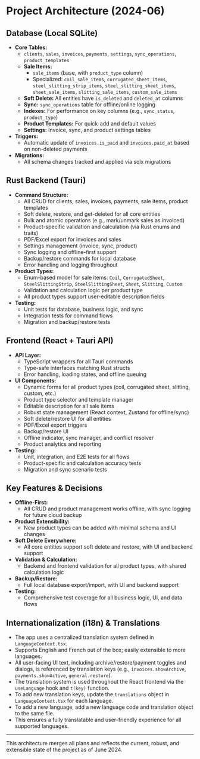 # Project Architecture (2024-06)

## Database (Local SQLite)
- **Core Tables:**
  - `clients`, `sales`, `invoices`, `payments`, `settings`, `sync_operations`, `product_templates`
  - **Sale Items:**
    - `sale_items` (base, with `product_type` column)
    - Specialized: `coil_sale_items`, `corrugated_sheet_items`, `steel_slitting_strip_items`, `steel_slitting_sheet_items`, `sheet_sale_items`, `slitting_sale_items`, `custom_sale_items`
  - **Soft Delete:** All entities have `is_deleted` and `deleted_at` columns
  - **Sync:** `sync_operations` table for offline/online logging
  - **Indexes:** For performance on key columns (e.g., `sync_status`, `product_type`)
  - **Product Templates:** For quick-add and default values
  - **Settings:** Invoice, sync, and product settings tables
- **Triggers:**
  - Automatic update of `invoices.is_paid` and `invoices.paid_at` based on non-deleted payments
- **Migrations:**
  - All schema changes tracked and applied via sqlx migrations

## Rust Backend (Tauri)
- **Command Structure:**
  - All CRUD for clients, sales, invoices, payments, sale items, product templates
  - Soft delete, restore, and get-deleted for all core entities
  - Bulk and atomic operations (e.g., mark/unmark sales as invoiced)
  - Product-specific validation and calculation (via Rust enums and traits)
  - PDF/Excel export for invoices and sales
  - Settings management (invoice, sync, product)
  - Sync logging and offline-first support
  - Backup/restore commands for local database
  - Error handling and logging throughout
- **Product Types:**
  - Enum-based model for sale items: `Coil`, `CorrugatedSheet`, `SteelSlittingStrip`, `SteelSlittingSheet`, `Sheet`, `Slitting`, `Custom`
  - Validation and calculation logic per product type
  - All product types support user-editable description fields
- **Testing:**
  - Unit tests for database, business logic, and sync
  - Integration tests for command flows
  - Migration and backup/restore tests

## Frontend (React + Tauri API)
- **API Layer:**
  - TypeScript wrappers for all Tauri commands
  - Type-safe interfaces matching Rust structs
  - Error handling, loading states, and offline queuing
- **UI Components:**
  - Dynamic forms for all product types (coil, corrugated sheet, slitting, custom, etc.)
  - Product type selector and template manager
  - Editable description for all sale items
  - Robust state management (React context, Zustand for offline/sync)
  - Soft delete/restore UI for all entities
  - PDF/Excel export triggers
  - Backup/restore UI
  - Offline indicator, sync manager, and conflict resolver
  - Product analytics and reporting
- **Testing:**
  - Unit, integration, and E2E tests for all flows
  - Product-specific and calculation accuracy tests
  - Migration and sync scenario tests

## Key Features & Decisions
- **Offline-First:**
  - All CRUD and product management works offline, with sync logging for future cloud backup
- **Product Extensibility:**
  - New product types can be added with minimal schema and UI changes
- **Soft Delete Everywhere:**
  - All core entities support soft delete and restore, with UI and backend support
- **Validation & Calculation:**
  - Backend and frontend validation for all product types, with shared calculation logic
- **Backup/Restore:**
  - Full local database export/import, with UI and backend support
- **Testing:**
  - Comprehensive test coverage for all business logic, UI, and data flows

## Internationalization (i18n) & Translations
- The app uses a centralized translation system defined in `LanguageContext.tsx`.
- Supports English and French out of the box; easily extensible to more languages.
- All user-facing UI text, including archive/restore/payment toggles and dialogs, is referenced by translation keys (e.g., `invoices.showArchive`, `payments.showActive`, `general.restore`).
- The translation system is used throughout the React frontend via the `useLanguage` hook and `t(key)` function.
- To add new translation keys, update the `translations` object in `LanguageContext.tsx` for each language.
- To add a new language, add a new language code and translation object to the same file.
- This ensures a fully translatable and user-friendly experience for all supported languages.

---

This architecture merges all plans and reflects the current, robust, and extensible state of the project as of June 2024.
